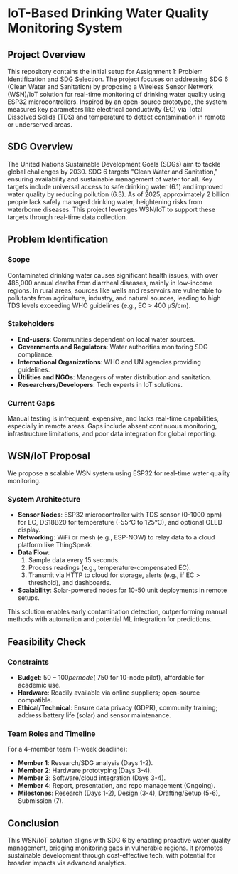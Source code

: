 # IoT-Based Drinking Water Quality Monitoring System

## Project Overview
This repository contains the initial setup for Assignment 1: Problem Identification and SDG Selection. The project focuses on addressing SDG 6 (Clean Water and Sanitation) by proposing a Wireless Sensor Network (WSN)/IoT solution for real-time monitoring of drinking water quality using ESP32 microcontrollers. Inspired by an open-source prototype, the system measures key parameters like electrical conductivity (EC) via Total Dissolved Solids (TDS) and temperature to detect contamination in remote or underserved areas.

## SDG Overview
The United Nations Sustainable Development Goals (SDGs) aim to tackle global challenges by 2030. SDG 6 targets "Clean Water and Sanitation," ensuring availability and sustainable management of water for all. Key targets include universal access to safe drinking water (6.1) and improved water quality by reducing pollution (6.3). As of 2025, approximately 2 billion people lack safely managed drinking water, heightening risks from waterborne diseases. This project leverages WSN/IoT to support these targets through real-time data collection.

## Problem Identification
### Scope
Contaminated drinking water causes significant health issues, with over 485,000 annual deaths from diarrheal diseases, mainly in low-income regions. In rural areas, sources like wells and reservoirs are vulnerable to pollutants from agriculture, industry, and natural sources, leading to high TDS levels exceeding WHO guidelines (e.g., EC > 400 μS/cm).

### Stakeholders
- **End-users**: Communities dependent on local water sources.
- **Governments and Regulators**: Water authorities monitoring SDG compliance.
- **International Organizations**: WHO and UN agencies providing guidelines.
- **Utilities and NGOs**: Managers of water distribution and sanitation.
- **Researchers/Developers**: Tech experts in IoT solutions.

### Current Gaps
Manual testing is infrequent, expensive, and lacks real-time capabilities, especially in remote areas. Gaps include absent continuous monitoring, infrastructure limitations, and poor data integration for global reporting.

## WSN/IoT Proposal
We propose a scalable WSN system using ESP32 for real-time water quality monitoring.

### System Architecture
- **Sensor Nodes**: ESP32 microcontroller with TDS sensor (0-1000 ppm) for EC, DS18B20 for temperature (-55°C to 125°C), and optional OLED display.
- **Networking**: WiFi or mesh (e.g., ESP-NOW) to relay data to a cloud platform like ThingSpeak.
- **Data Flow**:
  1. Sample data every 15 seconds.
  2. Process readings (e.g., temperature-compensated EC).
  3. Transmit via HTTP to cloud for storage, alerts (e.g., if EC > threshold), and dashboards.
- **Scalability**: Solar-powered nodes for 10-50 unit deployments in remote setups.

This solution enables early contamination detection, outperforming manual methods with automation and potential ML integration for predictions.

## Feasibility Check
### Constraints
- **Budget**: $50-100 per node (~$750 for 10-node pilot), affordable for academic use.
- **Hardware**: Readily available via online suppliers; open-source compatible.
- **Ethical/Technical**: Ensure data privacy (GDPR), community training; address battery life (solar) and sensor maintenance.

### Team Roles and Timeline
For a 4-member team (1-week deadline):
- **Member 1**: Research/SDG analysis (Days 1-2).
- **Member 2**: Hardware prototyping (Days 3-4).
- **Member 3**: Software/cloud integration (Days 3-4).
- **Member 4**: Report, presentation, and repo management (Ongoing).
- **Milestones**: Research (Days 1-2), Design (3-4), Drafting/Setup (5-6), Submission (7).

## Conclusion
This WSN/IoT solution aligns with SDG 6 by enabling proactive water quality management, bridging monitoring gaps in vulnerable regions. It promotes sustainable development through cost-effective tech, with potential for broader impacts via advanced analytics.
